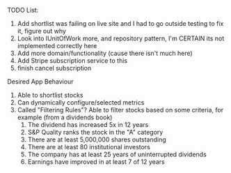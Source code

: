 TODO List:

1. Add shortlist was failing on live site and I had to go outside testing to fix it, figure out why
2. Look into IUnitOfWork more, and repository pattern, I'm CERTAIN its not implemented correctly here
3. Add more domain/functionality (cause there isn't much here)
4. Add Stripe subscription service to this
5. finish cancel subscription

Desired App Behaviour

1. Able to shortlist stocks
2. Can dynamically configure/selected metrics
3. Called "Filtering Rules"? Able to filter stocks based on some criteria, 
for example (from a dividends book)
   1. The dividend has increased 5x in 12 years
   2. S&P Quality ranks the stock in the "A" category
   3. There are at least 5,000,000 shares outstanding
   4. There are at least 80 institutional investors
   5. The company has at least 25 years of uninterrupted dividends
   6. Earnings have improved in at least 7 of 12 years